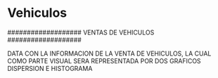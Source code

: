 # Vehiculos

###################
VENTAS DE VEHICULOS
###################


DATA CON LA INFORMACION DE LA VENTA DE VEHICULOS, LA CUAL COMO PARTE VISUAL
SERA REPRESENTADA POR DOS GRAFICOS 
DISPERSION E HISTOGRAMA
